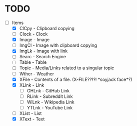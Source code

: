 # TODO

- [ ] Items
  - [x] ClCpy - Clipboard copying
  - [ ] Clock - Clock
  - [x] Image - Image
  - [ ] ImgCl - Image with clipboard copying
  - [x] ImgLk - Image with link
  - [ ] Searc - Search Engine
  - [ ] Table - Table
  - [ ] Topic - Media/Links related to a singular topic
  - [ ] Wther - Weather
  - [x] XFile - Contents of a file. (X-FILE??!?! \*soyjack face\*?)
  - [x] XLink - Link
    - [ ] GHLnk - GitHub Link
    - [ ] RLink - Subreddit Link
    - [ ] WiLnk - Wikipedia Link
    - [ ] YTLnk - YouTube Link
  - [ ] XList - List
  - [x] XText - Text
